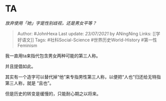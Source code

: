 # TA
*放弃使用「她」字是性别歧视，还是男女平等？* 

> Author: #JohnHexa
Last update: *23/07/2021* by ANingNing
Links: [[学好语文]]
Tags:   #社科Social-Science #世界历史World-History #第一性Feminism 



我一直用ta来指代包含男女两种可能的第三人称。

并且提倡如此。

其实有一个造字可以替代掉“他”来专指男性第三人称，以便把“人也”归还给无特指第三人称，就是 “且也”。

但是历史的转变是缓慢的，只能耐心期之以将来。



